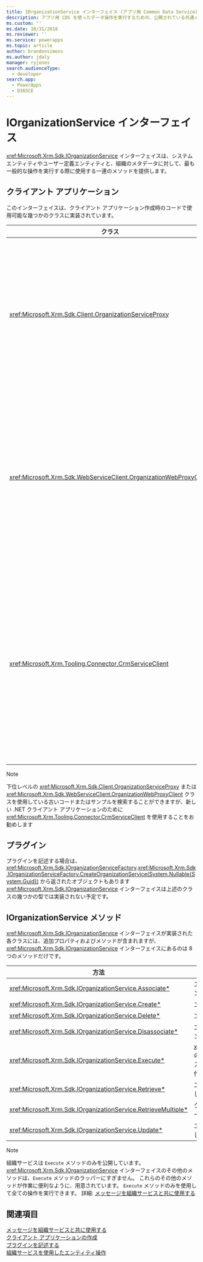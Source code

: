 ```yaml
---
title: IOrganizationService インターフェイス (アプリ用 Common Data Service) | Microsoft Docs
description: アプリ用 CDS を使ったデータ操作を実行するための、公開されている共通メソッドについて説明します。
ms.custom: ''
ms.date: 10/31/2018
ms.reviewer: ''
ms.service: powerapps
ms.topic: article
author: brandonsimons
ms.author: jdaly
manager: ryjones
search.audienceType:
  - developer
search.app:
  - PowerApps
  - D365CE
---
```

# <a name="iorganizationservice-interface"></a>IOrganizationService インターフェイス

<xref:Microsoft.Xrm.Sdk.IOrganizationService> インターフェイスは、システム エンティティやユーザー定義エンティティと、組織のメタデータに対して、最も一般的な操作を実行する際に使用する一連のメソッドを提供します。

## <a name="client-applications"></a>クライアント アプリケーション

このインターフェイスは、クライアント アプリケーション作成時のコードで使用可能な幾つかのクラスに実装されています。

|クラス|説明|
|--|--|
|<xref:Microsoft.Xrm.Sdk.Client.OrganizationServiceProxy>|これは WCF および SOAP エンドポイントで使用する元の下位クラスです |
|<xref:Microsoft.Xrm.Sdk.WebServiceClient.OrganizationWebProxyClient>|この下位クラスは SOAP エンドポイントの OAuth 認証を有効にするために作成されました|
|<xref:Microsoft.Xrm.Tooling.Connector.CrmServiceClient>|.NET クライアント アプリケーションを作成するときには、このクラスを使用する必要があります。 |

> [!NOTE]
> 下位レベルの <xref:Microsoft.Xrm.Sdk.Client.OrganizationServiceProxy> または <xref:Microsoft.Xrm.Sdk.WebServiceClient.OrganizationWebProxyClient> クラスを使用している古いコードまたはサンプルを検索することができますが、新しい .NET クライアント アプリケーションのために <xref:Microsoft.Xrm.Tooling.Connector.CrmServiceClient> を使用することをお勧めします

## <a name="plug-ins"></a>プラグイン

プラグインを記述する場合は、<xref:Microsoft.Xrm.Sdk.IOrganizationServiceFactory>.<xref:Microsoft.Xrm.Sdk.IOrganizationServiceFactory.CreateOrganizationService(System.Nullable{System.Guid})> から返されたオブジェクトもあります <xref:Microsoft.Xrm.Sdk.IOrganizationService> インターフェイスは上述のクラスの幾つかの型では実装されない予定です。

## <a name="iorganizationservice-methods"></a>IOrganizationService メソッド

<xref:Microsoft.Xrm.Sdk.IOrganizationService> インターフェイスが実装された各クラスには、追加プロパティおよびメソッドが含まれますが、<xref:Microsoft.Xrm.Sdk.IOrganizationService> インターフェイスにあるのは 8 つのメソッドだけです。


|方法  |説明  |
|---------|---------|
|<xref:Microsoft.Xrm.Sdk.IOrganizationService.Associate*>|エンティティの関連付けを使用して 2 つのエンティティをリンクさせる|
|<xref:Microsoft.Xrm.Sdk.IOrganizationService.Create*>|エンティティ レコードを作成します。|
|<xref:Microsoft.Xrm.Sdk.IOrganizationService.Delete*>|エンティティ レコードの削除|
|<xref:Microsoft.Xrm.Sdk.IOrganizationService.Disassociate*>|エンティティの関連付けを使用して 2 つのエンティティ間のリンクを削除する|
|<xref:Microsoft.Xrm.Sdk.IOrganizationService.Execute*>|<xref:Microsoft.Xrm.Sdk.OrganizationRequest> のインスタンス、もしくはそこからの派生クラスを渡すことで、Message として定義する操作を呼び出します。|
|<xref:Microsoft.Xrm.Sdk.IOrganizationService.Retrieve*>|エンティティ レコードのインスタンスを取得します。|
|<xref:Microsoft.Xrm.Sdk.IOrganizationService.RetrieveMultiple*>|クエリ内の条件に一致するエンティティ レコードのコレクションを取得します。|
|<xref:Microsoft.Xrm.Sdk.IOrganizationService.Update*>|エンティティ レコードに対する属性値を変更します。|

> [!NOTE]
> 組織サービスは `Execute` メソッドのみを公開しています。 <xref:Microsoft.Xrm.Sdk.IOrganizationService> インターフェイスのその他のメソッドは、`Execute` メソッドのラッパーにすぎません。 これらのその他のメソッドが作業に便利なように、用意されています。 `Execute` メソッドのみを使用して全ての操作を実行できます。 詳細: [メッセージを組織サービスと共に使用する](use-messages.md)

## <a name="see-also"></a>関連項目

[メッセージを組織サービスと共に使用する](use-messages.md)<br />
[クライアント アプリケーションの作成](create-client-app.md)<br />
[プラグインを記述する](../write-plug-in.md)<br />
[組織サービスを使用したエンティティ操作](entity-operations.md)